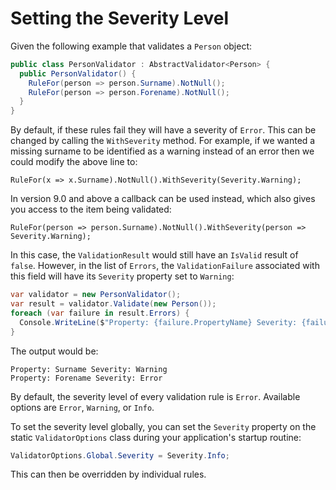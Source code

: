 # Setting the Severity Level

Given the following example that validates a `Person` object:

```csharp
public class PersonValidator : AbstractValidator<Person> {
  public PersonValidator() {
    RuleFor(person => person.Surname).NotNull();
    RuleFor(person => person.Forename).NotNull();
  }
}
```

By default, if these rules fail they will have a severity of `Error`. This can be changed by calling the `WithSeverity` method. For example, if we wanted a missing surname to be identified as a warning instead of an error then we could modify the above line to:

```
RuleFor(x => x.Surname).NotNull().WithSeverity(Severity.Warning);
```

In version 9.0 and above a callback can be used instead, which also gives you access to the item being validated:

```
RuleFor(person => person.Surname).NotNull().WithSeverity(person => Severity.Warning);
```

In this case, the `ValidationResult` would still have an `IsValid` result of `false`. However, in the list of `Errors`, the `ValidationFailure` associated with this field will have its `Severity` property set to `Warning`:

```csharp
var validator = new PersonValidator();
var result = validator.Validate(new Person());
foreach (var failure in result.Errors) {
  Console.WriteLine($"Property: {failure.PropertyName} Severity: {failure.Severity}");
}
```

The output would be:

```
Property: Surname Severity: Warning
Property: Forename Severity: Error
```

By default, the severity level of every validation rule is `Error`. Available options are `Error`, `Warning`, or `Info`.

To set the severity level globally, you can set the `Severity` property on the static `ValidatorOptions` class during your application's startup routine:

```csharp
ValidatorOptions.Global.Severity = Severity.Info;
```

This can then be overridden by individual rules.